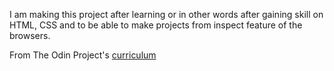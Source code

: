 I am making this project after learning or in other words after gaining skill 
on HTML, CSS and to be able to make projects from inspect feature of the 
browsers.

From The Odin Project's [curriculum](http://www.theodinproject.com/courses/web-development-101/lessons/html-css)